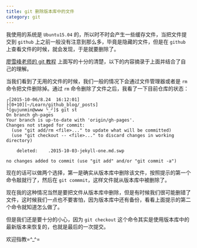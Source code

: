 ```yaml
---
title: git 删除版本库中的文件
category: git
---
```


我使用的系统是 `Ubuntu15.04` 的，所以时不时会产生一些缓存文件，当把文件提交到 `github` 上之前一般没有注意到那么多，毕竟是隐藏的文件，但是在 `github` 上查看文件的时候，就会发现，于是就要删除了。

[廖雪峰老师的 git 教程](http://www.liaoxuefeng.com/wiki/0013739516305929606dd18361248578c67b8067c8c017b000/0013758392816224cafd33c44b4451887cc941e6716805c000) 上面写的十分的清楚，以下的内容摘录于上面并结合了自己的理解。

当我们看到了无用的文件的时候，我们一般的情况下会通过文件管理器或者是 `rm` 命令把文件删除掉。通过 `rm` 命令删除了文件之后，我看了一下目前仓库的状态：

    ┌[2015-10-06/8.24  16:12:01]
    ├[0+10][~/Learn/github_blog/_posts]
    └[gujunmin@www ╰_╯]$ git st
    On branch gh-pages
    Your branch is up-to-date with 'origin/gh-pages'.
    Changes not staged for commit:
      (use "git add/rm <file>..." to update what will be committed)
      (use "git checkout -- <file>..." to discard changes in working directory)
    
        deleted:    .2015-10-03-jekyll-one.md.swp
    
    no changes added to commit (use "git add" and/or "git commit -a")

现在的话可以做两个选择，第一是确实从版本库中删除该文件，按照提示的第一个命令敲就行了，然后在 `git commmit`，这样文件就从版本库中被删除了。

现在我的这种情况当然是要把文件从版本库中删除，但是有时候我们很可能删错了文件，这时候我们一点也不要害怕，因为版本库中还有备份，看看上面提示的第二个命令就知道怎么做了。

但是我们还是要十分的小心，因为 `git checkout` 这个命令其实是使用版本库中的最新版本来恢复的，也就是最后的一次提交。

欢迎指教=^_^=
